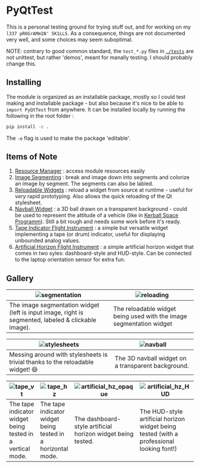 # PyQtTest

This is a personal testing ground for trying stuff out, and for working on my `l337 pR0GrAMm1N' 5K1LL5`. As a consequence, things are not documented very well, and some choices may seem suboptimal. 

NOTE: contrary to good common standard, the `test_*.py` files in [`./tests`](./tests/) are not unittest, but rather 'demos', meant for manally testing. I should probably change this.

## Installing 

The module is organized as an installable package, mostly so I could test making and installable package - but also because it's nice to be able to `import PyQtTest` from anywhere. 
It can be installed locally by running the following in the root folder : 
```bash
pip install -e . 
```
The `-e` flag is used to make the package 'editable'.


## Items of Note

1. [Resource Manager](src/PyQtTest/resources/images/__init__.py) : access module resources easily
2. [Image Segmenting](src/PyQtTest/widgets/hit_marker/image_segmentor.py) : break and image down into segments and colorize an image by segment. The segments can also be labled.
3. [Reloadable Widgets](src/PyQtTest/widgets/utils/reloadable_widget.py) : reload a widget from source at runtime - useful for *very* rapid prototyping. Also allows the quick reloading of the Qt stylesheet. 
4. [Navball Widget](src/PyQtTest/widgets/hud/navball_pyqtgraph.py) : a 3D ball drawn on a transparent background - could be used to represent the attitude of a vehicle (like in [Kerball Space Programm](https://wiki.kerbalspaceprogram.com/wiki/Navball)). Still a bit rough and needs some work before it's ready.
5. [Tape Indicator Flight Instrument](src/PyQtTest/widgets/flight_indicators/tape_indicator.py) : a simple but versatile widget implementing a tape (or drum) indicator, useful for displaying unbounded analog values.
6. [Artificial Horizon Flight Instrument](src/PyQtTest/widgets/flight_indicators/artificial_horizon.py) : a simple artificial horizon widget that comes in two syles: dashboard-style and HUD-style. Can be connected to the laptop orientation sensor for extra fun.

## Gallery 

| <img src="https://user-images.githubusercontent.com/62802642/197333006-ad02a63b-d307-41e1-be56-086eb1b38dc5.png" alt="segmentation" /> | <img src="https://user-images.githubusercontent.com/62802642/197334022-e99b31d2-7955-460d-99e4-b572dc2052a8.png" alt="reloading" /> | 
| --- | --- |
| The image segmentation widget (left is input image, right is segmented, labeled & clickable image). | The reloadable widget being used with the image segmentation widget |


| <img src="https://user-images.githubusercontent.com/62802642/197334036-38c4546f-6057-4cd2-89d3-2ef36bdd7ff5.png" alt="stylesheets" /> | <img src="https://user-images.githubusercontent.com/62802642/197332031-8adf8a84-b8e7-4921-890f-9553071f43f6.png" alt="navball" /> |
| --- | --- |
| Messing around with stylesheets is trivial thanks to the reloadable widget! 😄 |  The 3D navball widget on a transparent background. |

| ![tape_vt](https://user-images.githubusercontent.com/62802642/197356883-918362e3-cd59-4c14-a924-085b7f0ee704.png) | ![tape_hz](https://user-images.githubusercontent.com/62802642/197356895-99b10609-b585-4fa8-a1b2-e970ff337dff.png) | ![artificial_hz_opaque](https://user-images.githubusercontent.com/62802642/197356918-000d5345-548a-494d-88c7-ab039b7323dc.png) | ![artificial_hz_HUD](https://user-images.githubusercontent.com/62802642/197356931-af796da6-e24b-4e77-b60d-d89d46c3bd09.png) |
| --- | --- | --- | --- |
| The tape indicator widget being tested in a vertical mode. | The tape indicator widget being tested in a horizontal mode. | The dashboard-style artificial horizon widget being tested. | The HUD-style artificial horizon widget being tested (with a professional looking font!) |
